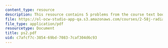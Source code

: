 ```yaml
---
content_type: resource
description: This resource contains 5 problems from the course text book.
file: https://ol-ocw-studio-app-qa.s3.amazonaws.com/courses/2-58j-radiative-transfer-spring-2006/c7afcf7c385469bd70837caf304d6c93_ps2.pdf
file_type: application/pdf
resourcetype: Document
title: ps2.pdf
uid: c7afcf7c-3854-69bd-7083-7caf304d6c93
---
```


